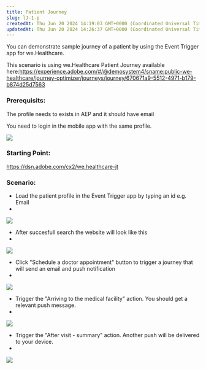 ```yaml
---
title: Patient Journey
slug: lJ-1-p
createdAt: Thu Jun 20 2024 14:19:03 GMT+0000 (Coordinated Universal Time)
updatedAt: Thu Jun 20 2024 14:26:37 GMT+0000 (Coordinated Universal Time)
---
```


You can demonstrate sample journey of a patient by using the Event Trigger app for we.Healthcare.

This scenario is using we.Healthcare Patient Journey available here:<https://experience.adobe.com/#/@demosystem4/sname:public-we-healthcare/journey-optimizer/journeys/journey/670671a9-5512-4971-b179-b874d25d7563>



### Prerequisits:

The profile needs to exists in AEP and it should have email

You need to login in the mobile app with the same profile.&#x20;



![](../../assets/8REGO4rL11nf8jCd9H7v8_image.png)

### Starting Point:

<https://dsn.adobe.com/cx2/we.healthcare-jt>

### Scenario:

- Load the patient profile in the Event Trigger app by typing an id e.g. Email
-

  ![](../../assets/QpzS_jag37RROU6sVCq5G_image.png)

* After succesfull search the website will look like this&#x20;
*

  ![](../../assets/mPnveQsD90NjMTfNQGXil_image.png)

- Click "Schedule a doctor appointment" button to trigger a journey that will send an email and push notification&#x20;
-

  ![](../../assets/1qYqAtbaOfKniq50zwg47_image.png)

* Trigger the "Arriving to the medical facility" action. You should get a relevant push message.
*

  ![](../../assets/lnfXOGrd3_n-14S6fvRWD_image.png)

- Trigger the "After visit - summary" action. Another push will be delivered to your device.
-

  ![](../../assets/3QQDBW00aNEYYTwr51roS_image.png)



